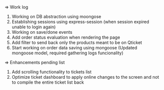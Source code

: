 
=> Work log

1) Working on DB abstraction using moongose
2) Establishing sessions using express-session (when session expired unable to login again)
3) Working on save/done events
4) Add order status evaluation when rendering the page
5) Add filter to send back only the products meant to be on Qticket
6) Start working on order data saving using mongoose (Updated mongoose model, required gathering logs funcionality)



=> Enhancements pending list
1) Add scrolling functionality to tickets list
2) Optimize ticket dashboard to apply online changes to the screen and not to compile the entire ticket list back
